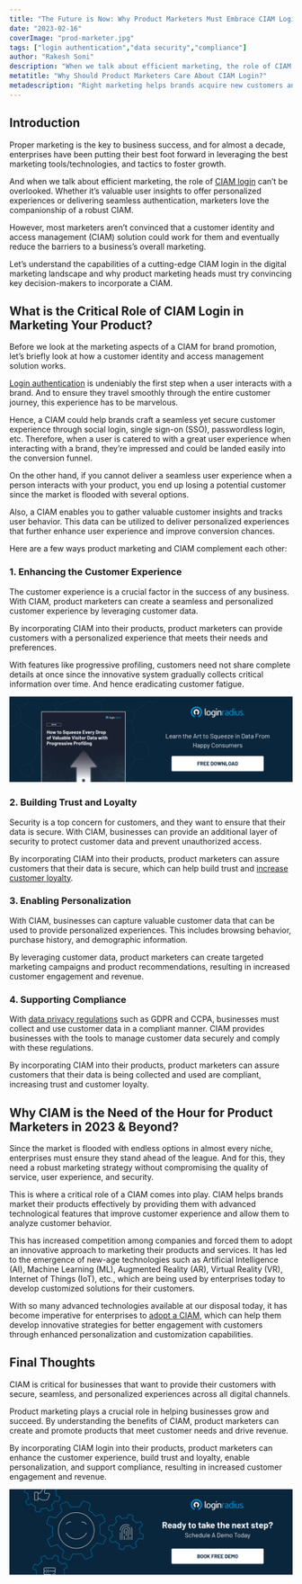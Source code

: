 ```yaml
---
title: "The Future is Now: Why Product Marketers Must Embrace CIAM Login"
date: "2023-02-16"
coverImage: "prod-marketer.jpg"
tags: ["login authentication","data security","compliance"]
author: "Rakesh Soni"
description: "When we talk about efficient marketing, the role of CIAM login can’t be overlooked. Whether it’s valuable user insights to offer personalized experiences or delivering seamless authentication, marketers love the companionship of a robust CIAM."
metatitle: "Why Should Product Marketers Care About CIAM Login?"
metadescription: "Right marketing helps brands acquire new customers and retain current ones. This post portrays the role of CIAM login for product marketing purposes."
---
```


## Introduction

Proper marketing is the key to business success, and for almost a decade, enterprises have been putting their best foot forward in leveraging the best marketing tools/technologies, and tactics to foster growth. 

And when we talk about efficient marketing, the role of [CIAM login](https://www.loginradius.com/authentication/) can’t be overlooked. Whether it’s valuable user insights to offer personalized experiences or delivering seamless authentication, marketers love the companionship of a robust CIAM. 

However, most marketers aren’t convinced that a customer identity and access management (CIAM) solution could work for them and eventually reduce the barriers to a business’s overall marketing. 

Let’s understand the capabilities of a cutting-edge CIAM login in the digital marketing landscape and why product marketing heads must try convincing key decision-makers to incorporate a CIAM. 

## What is the Critical Role of CIAM Login in Marketing Your Product? 

Before we look at the marketing aspects of a CIAM for brand promotion, let’s briefly look at how a customer identity and access management solution works. 

[Login authentication](https://blog.loginradius.com/identity/what-is-login-authentication/) is undeniably the first step when a user interacts with a brand. And to ensure they travel smoothly through the entire customer journey, this experience has to be marvelous. 

Hence, a CIAM could help brands craft a seamless yet secure customer experience through social login, single sign-on (SSO), passwordless login, etc. Therefore, when a user is catered to with a great user experience when interacting with a brand, they’re impressed and could be landed easily into the conversion funnel. 

On the other hand, if you cannot deliver a seamless user experience when a person interacts with your product, you end up losing a potential customer since the market is flooded with several options. 

Also, a CIAM enables you to gather valuable customer insights and tracks user behavior. This data can be utilized to deliver personalized experiences that further enhance user experience and improve conversion chances. 

Here are a few ways product marketing and CIAM complement each other: 

### 1. Enhancing the Customer Experience

The customer experience is a crucial factor in the success of any business. With CIAM, product marketers can create a seamless and personalized customer experience by leveraging customer data. 

By incorporating CIAM into their products, product marketers can provide customers with a personalized experience that meets their needs and preferences. 

With features like progressive profiling, customers need not share complete details at once since the innovative system gradually collects critical information over time. And hence eradicating customer fatigue. 

[![EB-squeeze-val-data](EB-squeeze-val-data.png)](https://www.loginradius.com/resource/how-to-squeeze-every-drop-of-progressive-profiling/)

### 2. Building Trust and Loyalty

Security is a top concern for customers, and they want to ensure that their data is secure. With CIAM, businesses can provide an additional layer of security to protect customer data and prevent unauthorized access. 

By incorporating CIAM into their products, product marketers can assure customers that their data is secure, which can help build trust and [increase customer loyalty](https://blog.loginradius.com/growth/how-customer-retention-can-help-businesses-grow/). 

### 3. Enabling Personalization

With CIAM, businesses can capture valuable customer data that can be used to provide personalized experiences. This includes browsing behavior, purchase history, and demographic information. 

By leveraging customer data, product marketers can create targeted marketing campaigns and product recommendations, resulting in increased customer engagement and revenue.

### 4. Supporting Compliance

With [data privacy regulations](https://www.loginradius.com/gdpr-and-privacy/) such as GDPR and CCPA, businesses must collect and use customer data in a compliant manner. CIAM provides businesses with the tools to manage customer data securely and comply with these regulations. 

By incorporating CIAM into their products, product marketers can assure customers that their data is being collected and used are compliant, increasing trust and customer loyalty.


## Why CIAM is the Need of the Hour for Product Marketers in 2023 & Beyond? 

Since the market is flooded with endless options in almost every niche, enterprises must ensure they stand ahead of the league. And for this, they need a robust marketing strategy without compromising the quality of service, user experience, and security. 

This is where a critical role of a CIAM comes into play. CIAM helps brands market their products effectively by providing them with advanced technological features that improve customer experience and allow them to analyze customer behavior.

This has increased competition among companies and forced them to adopt an innovative approach to marketing their products and services. It has led to the emergence of new-age technologies such as Artificial Intelligence (AI), Machine Learning (ML), Augmented Reality (AR), Virtual Reality (VR), Internet of Things (IoT), etc., which are being used by enterprises today to develop customized solutions for their customers.

With so many advanced technologies available at our disposal today, it has become imperative for enterprises to [adopt a CIAM](https://www.loginradius.com/), which can help them develop innovative strategies for better engagement with customers through enhanced personalization and customization capabilities.

## Final Thoughts

CIAM is critical for businesses that want to provide their customers with secure, seamless, and personalized experiences across all digital channels. 

Product marketing plays a crucial role in helping businesses grow and succeed. By understanding the benefits of CIAM, product marketers can create and promote products that meet customer needs and drive revenue. 

By incorporating CIAM login into their products, product marketers can enhance the customer experience, build trust and loyalty, enable personalization, and support compliance, resulting in increased customer engagement and revenue.



[![book-a-demo-loginradius](../../assets/book-a-demo-loginradius.png)](https://www.loginradius.com/contact-us?utm_source=blog&utm_medium=web&utm_campaign=product-marketers-ciam-login)
